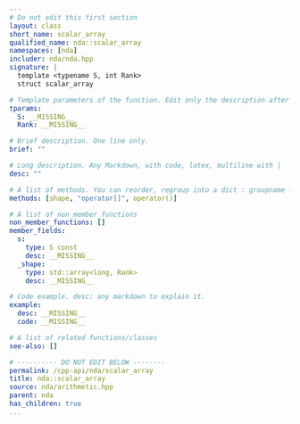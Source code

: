 ```yaml
---
# Do not edit this first section
layout: class
short_name: scalar_array
qualified_name: nda::scalar_array
namespaces: [nda]
includer: nda/nda.hpp
signature: |
  template <typename S, int Rank>
  struct scalar_array

# Template parameters of the function. Edit only the description after the :
tparams:
  S: __MISSING__
  Rank: __MISSING__

# Brief description. One line only.
brief: ""

# Long description. Any Markdown, with code, latex, multiline with |
desc: ""

# A list of methods. You can reorder, regroup into a dict : groupname -> list
methods: [shape, "operator[]", operator()]

# A list of non_member_functions
non_member_functions: []
member_fields:
  s:
    type: S const
    desc: __MISSING__
  _shape:
    type: std::array<long, Rank>
    desc: __MISSING__

# Code example. desc: any markdown to explain it.
example:
  desc: __MISSING__
  code: __MISSING__

# A list of related functions/classes
see-also: []

# ---------- DO NOT EDIT BELOW --------
permalink: /cpp-api/nda/scalar_array
title: nda::scalar_array
source: nda/arithmetic.hpp
parent: nda
has_children: true
...
```


